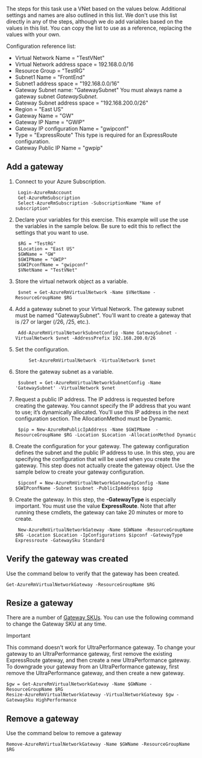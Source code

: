 The steps for this task use a VNet based on the values below. Additional settings and names are also outlined in this list. We don't use this list directly in any of the steps, although we do add variables based on the values in this list. You can copy the list to use as a reference, replacing the values with your own.

Configuration reference list:

* Virtual Network Name = "TestVNet"
* Virtual Network address space = 192.168.0.0/16
* Resource Group = "TestRG"
* Subnet1 Name = "FrontEnd" 
* Subnet1 address space = "192.168.0.0/16"
* Gateway Subnet name: "GatewaySubnet" You must always name a gateway subnet *GatewaySubnet*.
* Gateway Subnet address space = "192.168.200.0/26"
* Region = "East US"
* Gateway Name = "GW"
* Gateway IP Name = "GWIP"
* Gateway IP configuration Name = "gwipconf"
* Type = "ExpressRoute" This type is required for an ExpressRoute configuration.
* Gateway Public IP Name = "gwpip"

## Add a gateway
1. Connect to your Azure Subscription. 
   
        Login-AzureRmAccount
        Get-AzureRmSubscription 
        Select-AzureRmSubscription -SubscriptionName "Name of subscription"
2. Declare your variables for this exercise. This example will use the use the variables in the sample below. Be sure to edit this to reflect the settings that you want to use. 
   
        $RG = "TestRG"
        $Location = "East US"
        $GWName = "GW"
        $GWIPName = "GWIP"
        $GWIPconfName = "gwipconf"
        $VNetName = "TestVNet"
3. Store the virtual network object as a variable.
   
        $vnet = Get-AzureRmVirtualNetwork -Name $VNetName -ResourceGroupName $RG
4. Add a gateway subnet to your Virtual Network. The gateway subnet must be named "GatewaySubnet". You'll want to create a gateway that is /27 or larger (/26, /25, etc.).
   
        Add-AzureRmVirtualNetworkSubnetConfig -Name GatewaySubnet -VirtualNetwork $vnet -AddressPrefix 192.168.200.0/26
5. Set the configuration.
   
            Set-AzureRmVirtualNetwork -VirtualNetwork $vnet
6. Store the gateway subnet as a variable.
   
        $subnet = Get-AzureRmVirtualNetworkSubnetConfig -Name 'GatewaySubnet' -VirtualNetwork $vnet
7. Request a public IP address. The IP address is requested before creating the gateway. You cannot specify the IP address that you want to use; it’s dynamically allocated. You'll use this IP address in the next configuration section. The AllocationMethod must be Dynamic.
   
        $pip = New-AzureRmPublicIpAddress -Name $GWIPName  -ResourceGroupName $RG -Location $Location -AllocationMethod Dynamic
8. Create the configuration for your gateway. The gateway configuration defines the subnet and the public IP address to use. In this step, you are specifying the configuration that will be used when you create the gateway. This step does not actually create the gateway object. Use the sample below to create your gateway configuration. 
   
        $ipconf = New-AzureRmVirtualNetworkGatewayIpConfig -Name $GWIPconfName -Subnet $subnet -PublicIpAddress $pip
9. Create the gateway. In this step, the **-GatewayType** is especially important. You must use the value **ExpressRoute**. Note that after running these cmdlets, the gateway can take 20 minutes or more to create.
   
        New-AzureRmVirtualNetworkGateway -Name $GWName -ResourceGroupName $RG -Location $Location -IpConfigurations $ipconf -GatewayType Expressroute -GatewaySku Standard

## Verify the gateway was created
Use the command below to verify that the gateway has been created.

    Get-AzureRmVirtualNetworkGateway -ResourceGroupName $RG

## Resize a gateway
There are a number of [Gateway SKUs](../articles/expressroute/expressroute-about-virtual-network-gateways.md). You can use the following command to change the Gateway SKU at any time.

> [!IMPORTANT]
> This command doesn't work for UltraPerformance gateway. To change your gateway to an UltraPerformance gateway, first remove the existing ExpressRoute gateway, and then create a new UltraPerformance gateway. To downgrade your gateway from an UltraPerformance gateway, first remove the UltraPerformance gateway, and then create a new gateway.
> 
> 

    $gw = Get-AzureRmVirtualNetworkGateway -Name $GWName -ResourceGroupName $RG
    Resize-AzureRmVirtualNetworkGateway -VirtualNetworkGateway $gw -GatewaySku HighPerformance

## Remove a gateway
Use the command below to remove a gateway

    Remove-AzureRmVirtualNetworkGateway -Name $GWName -ResourceGroupName $RG  

